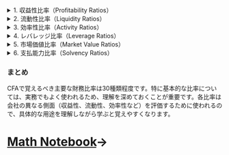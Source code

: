 <details>
  <summary>1. 収益性比率（Profitability Ratios）</summary>
  収益性を評価する比率で、会社の利益獲得能力を示します。
  
  - **純利益率（Net Profit Margin）**:  
    Net Profit Margin = Net Income / Sales
  - **総資本利益率（Return on Assets, ROA）**:  
    ROA = Net Income / Total Assets
  - **株主資本利益率（Return on Equity, ROE）**:  
    ROE = Net Income / Shareholder's Equity
  - **営業利益率（Operating Profit Margin）**:  
    Operating Profit Margin = Operating Income / Sales
  - **総資本回転率（Return on Total Capital, ROTC）**:  
    ROTC = Net Income / Total Capital
  - **営業資本利益率（Return on Operating Capital, ROOC）**:  
    ROOC = Operating Income / Operating Capital
</details>

<details>
  <summary>2. 流動性比率（Liquidity Ratios）</summary>
  会社の短期的な支払能力を評価する比率です。
  
  - **流動比率（Current Ratio）**:  
    Current Ratio = Current Assets / Current Liabilities
  - **当座比率（Quick Ratio / Acid-Test Ratio）**:  
    Quick Ratio = (Current Assets - Inventory) / Current Liabilities
  - **キャッシュ比率（Cash Ratio）**:  
    Cash Ratio = Cash and Cash Equivalents / Current Liabilities
  - **運転資本比率（Working Capital Ratio）**:  
    Working Capital Ratio = (Current Assets - Current Liabilities) / Total Assets
</details>

<details>
  <summary>3. 効率性比率（Activity Ratios）</summary>
  会社の資産をどれだけ効率的に活用しているかを示す比率です。
  
  - **総資産回転率（Total Asset Turnover）**:  
    Total Asset Turnover = Sales / Total Assets
  - **売上債権回転率（Receivables Turnover）**:  
    Receivables Turnover = Sales / Accounts Receivable
  - **棚卸資産回転率（Inventory Turnover）**:  
    Inventory Turnover = Cost of Goods Sold (COGS) / Inventory
  - **固定資産回転率（Fixed Asset Turnover）**:  
    Fixed Asset Turnover = Sales / Fixed Assets
  - **運転資本回転率（Working Capital Turnover）**:  
    Working Capital Turnover = Sales / Working Capital
</details>

<details>
  <summary>4. レバレッジ比率（Leverage Ratios）</summary>
  会社の負債に対する依存度を示す比率で、財務リスクを評価します。
  
  - **負債比率（Debt Ratio）**:  
    Debt Ratio = Total Debt / Total Assets
  - **負債資本比率（Debt to Equity Ratio）**:  
    Debt to Equity Ratio = Total Debt / Shareholder's Equity
  - **インタレスト・カバレッジ・レシオ（Interest Coverage Ratio）**:  
    Interest Coverage Ratio = Operating Income / Interest Expense
  - **固定負債カバレッジ比率（Fixed Charge Coverage Ratio）**:  
    Fixed Charge Coverage Ratio = (Operating Income + Fixed Charges) / (Fixed Charges + Interest Expense)
</details>

<details>
  <summary>5. 市場価値比率（Market Value Ratios）</summary>
  投資家にとっての会社の価値を測定するための比率です。
  
  - **株価収益率（Price-to-Earnings Ratio, P/E）**:  
    P/E = Market Price per Share / Earnings per Share (EPS)
  - **株価売上高倍率（Price-to-Sales Ratio, P/S）**:  
    P/S = Market Price per Share / Sales per Share
  - **株価簿価倍率（Price-to-Book Ratio, P/B）**:  
    P/B = Market Price per Share / Book Value per Share
  - **配当利回り（Dividend Yield）**:  
    Dividend Yield = Dividend per Share / Market Price per Share
</details>

<details>
  <summary>6. 支払能力比率（Solvency Ratios）</summary>
  会社の長期的な支払能力を評価します。
  
  - **固定負債比率（Fixed Charge Coverage Ratio）**:  
    長期の負債やリース支払を含む財務負担の支払能力を示す比率です。
  - **インタレスト・ベアリング負債比率（Interest-Bearing Debt Ratio）**:  
    Interest-Bearing Debt Ratio = Interest-Bearing Debt / Total Assets
  - **デット・サービス・カバレッジ・レシオ（Debt Service Coverage Ratio, DSCR）**:  
    DSCR = Net Operating Income / Total Debt Service
</details>

### まとめ
CFAで覚えるべき主要な財務比率は30種類程度です。特に基本的な比率については、実務でもよく使われるため、理解を深めておくことが重要です。各比率は会社の異なる側面（収益性、流動性、効率性など）を評価するために使われるので、具体的な用途を理解しながら学ぶと覚えやすくなります。



# [Math Notebook](./math.ipynb)→
